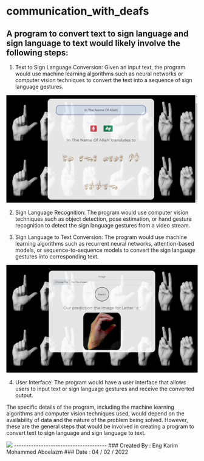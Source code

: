 # communication_with_deafs

## A program to convert text to sign language and sign language to text would likely involve the following steps:

  1. Text to Sign Language Conversion: Given an input text, the program would use machine learning algorithms such as neural networks or computer vision techniques to convert the text into a sequence of sign language gestures.
  <img src="https://github.com/karim-aboelazm/communication_with_deafs/blob/my-branch/screen_shots/Text_To_SignLanguage.jpg"/>
  
  2. Sign Language Recognition: The program would use computer vision techniques such as object detection, pose estimation, or hand gesture recognition to detect the sign language gestures from a video stream.

  3. Sign Language to Text Conversion: The program would use machine learning algorithms such as recurrent neural networks, attention-based models, or sequence-to-sequence models to convert the sign language gestures into corresponding text.
   <img src="https://github.com/karim-aboelazm/communication_with_deafs/blob/my-branch/screen_shots/SignLanguage_To_Text.jpg"/>
  
  4. User Interface: The program would have a user interface that allows users to input text or sign language gestures and receive the converted output.

The specific details of the program, including the machine learning algorithms and computer vision techniques used, would depend on the availability of data and the nature of the problem being solved. However, these are the general steps that would be involved in creating a program to convert text to sign language and sign language to text.

<img src = "https://c.neevacdn.net/image/fetch/s--pgMFKxP1--/https%3A//tse3.mm.bing.net/th%3Fid%3DOIP.jOzEGHakUwJwrHRJrvtyngHaE8%26pid%3DApi?savepath=th">
--------------------------------------
### Created By : Eng Karim Mohammed Aboelazm
### Date       : 04 / 02 / 2022

